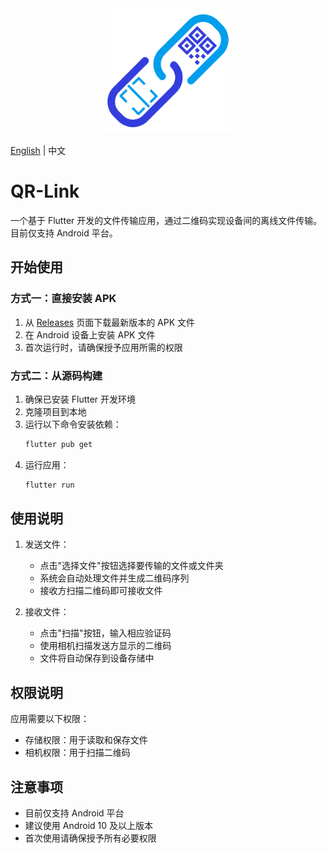 <div align="center">
  <img src="assets/logo.png" alt="QR-Link Logo" width="200"/>
</div>

[English](README_EN.md) | 中文

# QR-Link

一个基于 Flutter 开发的文件传输应用，通过二维码实现设备间的离线文件传输。目前仅支持 Android 平台。

## 开始使用

### 方式一：直接安装 APK

1. 从 [Releases](https://github.com/Ivans-11/qr_file_tran/releases) 页面下载最新版本的 APK 文件
2. 在 Android 设备上安装 APK 文件
3. 首次运行时，请确保授予应用所需的权限

### 方式二：从源码构建

1. 确保已安装 Flutter 开发环境
2. 克隆项目到本地
3. 运行以下命令安装依赖：
   ```bash
   flutter pub get
   ```
4. 运行应用：
   ```bash
   flutter run
   ```

## 使用说明

1. 发送文件：
   - 点击"选择文件"按钮选择要传输的文件或文件夹
   - 系统会自动处理文件并生成二维码序列
   - 接收方扫描二维码即可接收文件

2. 接收文件：
   - 点击"扫描"按钮，输入相应验证码
   - 使用相机扫描发送方显示的二维码
   - 文件将自动保存到设备存储中

## 权限说明

应用需要以下权限：
- 存储权限：用于读取和保存文件
- 相机权限：用于扫描二维码

## 注意事项

- 目前仅支持 Android 平台
- 建议使用 Android 10 及以上版本
- 首次使用请确保授予所有必要权限
